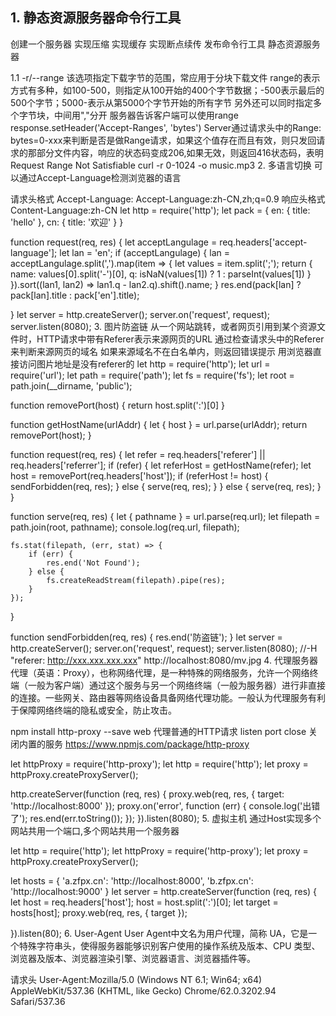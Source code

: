 ﻿## 1. 静态资源服务器命令行工具

创建一个服务器
实现压缩
实现缓存
实现断点续传
发布命令行工具
静态资源服务器

1.1 -r/--range
该选项指定下载字节的范围，常应用于分块下载文件
range的表示方式有多种，如100-500，则指定从100开始的400个字节数据；-500表示最后的500个字节；5000-表示从第5000个字节开始的所有字节
另外还可以同时指定多个字节块，中间用","分开
服务器告诉客户端可以使用range response.setHeader('Accept-Ranges', 'bytes')
Server通过请求头中的Range: bytes=0-xxx来判断是否是做Range请求，如果这个值存在而且有效，则只发回请求的那部分文件内容，响应的状态码变成206,如果无效，则返回416状态码，表明Request Range Not Satisfiable
curl -r 0-1024 -o music.mp3
2. 多语言切换
可以通过Accept-Language检测浏览器的语言

请求头格式 Accept-Language: Accept-Language:zh-CN,zh;q=0.9
响应头格式 Content-Language:zh-CN
let http = require('http');
let pack = {
    en: {
        title: 'hello'
    },
    cn: {
        title: '欢迎'
    }
}

function request(req, res) {
    let acceptLangulage = req.headers['accept-language'];
    let lan = 'en';
    if (acceptLangulage) {
        lan = acceptLangulage.split(',').map(item => {
            let values = item.split(';');
            return {
                name: values[0].split('-')[0],
                q: isNaN(values[1]) ? 1 : parseInt(values[1])
            }
        }).sort((lan1, lan2) => lan1.q - lan2.q).shift().name;
    }
    res.end(pack[lan] ? pack[lan].title : pack['en'].title);

}
let server = http.createServer();
server.on('request', request);
server.listen(8080);
3. 图片防盗链
从一个网站跳转，或者网页引用到某个资源文件时，HTTP请求中带有Referer表示来源网页的URL
通过检查请求头中的Referer来判断来源网页的域名
如果来源域名不在白名单内，则返回错误提示
用浏览器直接访问图片地址是没有referer的
let http = require('http');
let url = require('url');
let path = require('path');
let fs = require('fs');
let root = path.join(__dirname, 'public');

function removePort(host) {
    return host.split(':')[0]
}

function getHostName(urlAddr) {
    let {
        host
    } = url.parse(urlAddr);
    return removePort(host);
}

function request(req, res) {
    let refer = req.headers['referer'] || req.headers['referrer'];
    if (refer) {
        let referHost = getHostName(refer);
        let host = removePort(req.headers['host']);
        if (referHost != host) {
            sendForbidden(req, res);
        } else {
            serve(req, res);
        }
    } else {
        serve(req, res);
    }
}

function serve(req, res) {
    let {
        pathname
    } = url.parse(req.url);
    let filepath = path.join(root, pathname);
    console.log(req.url, filepath);

    fs.stat(filepath, (err, stat) => {
        if (err) {
            res.end('Not Found');
        } else {
            fs.createReadStream(filepath).pipe(res);
        }
    });
}

function sendForbidden(req, res) {
    res.end('防盗链');
}
let server = http.createServer();
server.on('request', request);
server.listen(8080);
//-H "referer: http://xxx.xxx.xxx.xxx"   http://localhost:8080/mv.jpg
4. 代理服务器
代理（英语：Proxy），也称网络代理，是一种特殊的网络服务，允许一个网络终端（一般为客户端）通过这个服务与另一个网络终端（一般为服务器）进行非直接的连接。一些网关、路由器等网络设备具备网络代理功能。一般认为代理服务有利于保障网络终端的隐私或安全，防止攻击。

npm install http-proxy --save
web 代理普通的HTTP请求
listen port
close 关闭内置的服务
https://www.npmjs.com/package/http-proxy

let httpProxy = require('http-proxy');
let http = require('http');
let proxy = httpProxy.createProxyServer();

http.createServer(function (req, res) {
    proxy.web(req, res, {
        target: 'http://localhost:8000'
    });
    proxy.on('error', function (err) {
        console.log('出错了');
        res.end(err.toString());
    });
}).listen(8080);
5. 虚拟主机
通过Host实现多个网站共用一个端口,多个网站共用一个服务器

let http = require('http');
let httpProxy = require('http-proxy');
let proxy = httpProxy.createProxyServer();

let hosts = {
    'a.zfpx.cn': 'http://localhost:8000',
    'b.zfpx.cn': 'http://localhost:9000'
}
let server = http.createServer(function (req, res) {
    let host = req.headers['host'];
    host = host.split(':')[0];
    let target = hosts[host];
    proxy.web(req, res, {
        target
    });

}).listen(80);
6. User-Agent
User Agent中文名为用户代理，简称 UA，它是一个特殊字符串头，使得服务器能够识别客户使用的操作系统及版本、CPU 类型、浏览器及版本、浏览器渲染引擎、浏览器语言、浏览器插件等。

请求头 User-Agent:Mozilla/5.0 (Windows NT 6.1; Win64; x64) AppleWebKit/537.36 (KHTML, like Gecko) Chrome/62.0.3202.94 Safari/537.36